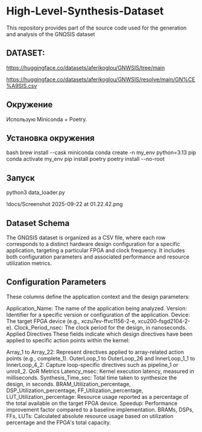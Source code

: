 # High-Level-Synthesis-Dataset
This repository provides part of the source code used for the generation and analysis of the GNΩSIS dataset

## DATASET:
https://huggingface.co/datasets/aferikoglou/GNWSIS/tree/main

https://huggingface.co/datasets/aferikoglou/GNWSIS/resolve/main/GN%CE%A9SIS.csv

## Окружение

Использую Miniconda + Poetry.

## Установка окружения
bash
brew install --cask miniconda
conda create -n my_env python=3.13 pip
conda activate my_env
pip install poetry
poetry install --no-root

## Запуск
python3 data_loader.py

!docs/Screenshot 2025-09-22 at 01.22.42.png

## Dataset Schema
The GNΩSIS dataset is organized as a CSV file, where each row corresponds to a distinct hardware design configuration for a specific application, targeting a particular FPGA and clock frequency. It includes both configuration parameters and associated performance and resource utilization metrics.

## Configuration Parameters
These columns define the application context and the design parameters:

Application_Name: The name of the application being analyzed.
Version: Identifier for a specific version or configuration of the application.
Device: The target FPGA device (e.g., xczu7ev-ffvc1156-2-e, xcu200-fsgd2104-2-e).
Clock_Period_nsec: The clock period for the design, in nanoseconds.
Applied Directives
These fields indicate which design directives have been applied to specific action points within the kernel:

Array_1 to Array_22: Represent directives applied to array-related action points (e.g., complete_1).
OuterLoop_1 to OuterLoop_26 and InnerLoop_1_1 to InnerLoop_4_2: Capture loop-specific directives such as pipeline_1 or unroll_2.
QoR Metrics
Latency_msec: Kernel execution latency, measured in milliseconds.
Synthesis_Time_sec: Total time taken to synthesize the design, in seconds.
BRAM_Utilization_percentage, DSP_Utilization_percentage, FF_Utilization_percentage, LUT_Utilization_percentage: Resource usage reported as a percentage of the total available on the target FPGA device.
Speedup: Performance improvement factor compared to a baseline implementation.
BRAMs, DSPs, FFs, LUTs: Calculated absolute resource usage based on utilization percentage and the FPGA's total capacity.
